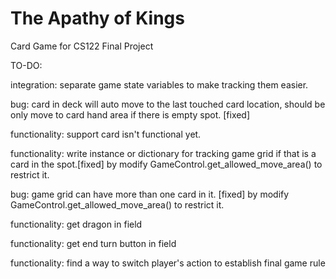# The Apathy of Kings
 Card Game for CS122 Final Project



TO-DO:

integration: separate game state variables to make tracking them easier.

bug: card in deck will auto move to the last touched card location, should be only move to card hand area if there is empty spot. [fixed]

functionality: support card isn't functional yet.

functionality: write instance or dictionary for tracking game grid if that is a card in the spot.[fixed] by modify GameControl.get_allowed_move_area() to restrict it.

bug: game grid can have more than one card in it. [fixed] by modify GameControl.get_allowed_move_area() to restrict it.

functionality: get dragon in field

functionality: get end turn button in field

functionality: find a way to switch player's action to establish final game rule

